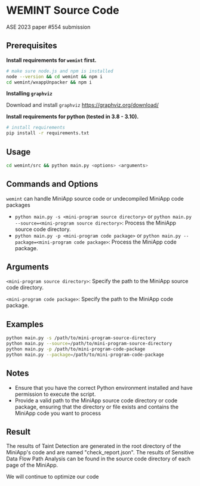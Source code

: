 # WEMINT Source Code
ASE 2023 paper #554 submission
## Prerequisites

**Install requirements for `wemint` first.**

```bash
# make sure node.js and npm is installed
node --version && cd wemint && npm i
cd wemint/wxappUnpacker && npm i
```

**Installing `graphviz`**

Download and install `graphviz` https://graphviz.org/download/

**Install requirements for python  (tested in 3.8 - 3.10).**

```bash
# install requirements
pip install -r requirements.txt
```

## Usage

```bash
cd wemint/src && python main.py <options> <arguments>
```

## Commands and Options

`wemint` can handle MiniApp source code or undecompiled MiniApp code packages

- `python main.py -s <mini-program source directory>` or `python main.py --source=<mini-program source directory>`: Process the MiniApp source code directory.
- `python main.py -p <mini-program code package>` or `python main.py --package=<mini-program code package>`: Process the MiniApp code package.

## Arguments

`<mini-program source directory>`: Specify the path to the MiniApp source code directory.

`<mini-program code package>`: Specify the path to the MiniApp code package.

## Examples

```bash
python main.py -s /path/to/mini-program-source-directory
python main.py --source=/path/to/mini-program-source-directory
python main.py -p /path/to/mini-program-code-package
python main.py --package=/path/to/mini-program-code-package
```

## Notes

- Ensure that you have the correct Python environment installed and have permission to execute the script.
- Provide a valid path to the MiniApp source code directory or code package, ensuring that the directory or file exists and contains the MiniApp code you want to process

## Result

The results of Taint Detection are generated in the root directory of the MiniApp's code and are named "check_report.json". The results of Sensitive Data Flow Path Analysis can be found in the source code directory of each page of the MiniApp.

We will continue to optimize our code